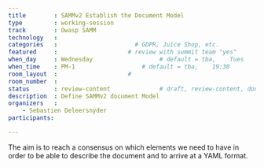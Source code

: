 ```yaml
---
title        : SAMMv2 Establish the Document Model
type         : working-session
track        : Owasp SAMM
technology   :
categories   :                      # GDPR, Juice Shop, etc.
featured     :                    # review with summit team "yes"
when_day     : Wednesday                   # default = tba,    Tues
when_time    : PM-1                   # default = tba,    19:30
room_layout  :                    #
room_number  :
status       : review-content              # draft, review-content, done
description  : Define SAMMv2 document Model
organizers   :
    - Sebastien Deleersnyder
participants:

---
```


The aim is to reach a consensus on which elements we need to have in order to be able to describe the document and to arrive at a YAML format.
